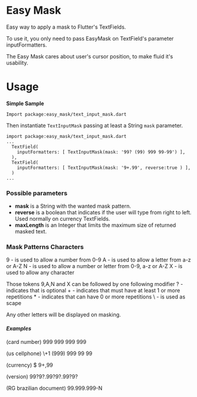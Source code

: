 # Easy Mask

Easy way to apply a mask to Flutter's TextFields.

To use it, you only need to pass EasyMask on TextField's parameter inputFormatters.

The Easy Mask cares about user's cursor position, to make fluid it's usability.

# Usage

**Simple Sample**

`Import package:easy_mask/text_input_mask.dart`

Then instantiate `TextInputMask` passing at least a String `mask` parameter.

``` example
import package:easy_mask/text_input_mask.dart
...
  TextField(
    inputFormatters: [ TextInputMask(mask: '99? (99) 999 99-99') ],
  ),
  TextField(
    inputFormatters: [ TextInputMask(mask: '9+.99', reverse:true ) ],
  )
...
```

### Possible parameters

* **mask** is a String with the wanted mask pattern.
* **reverse** is a boolean that indicates if the user will type from right to left. Used normally on currency TextFields.
* **maxLength** is an Integer that limits the maximum size of returned masked text.  

### Mask Patterns Characters

 9 - is used to allow a number from 0-9
 A - is used to allow a letter from a-z or A-Z
 N - is used to allow a number or letter from 0-9, a-z or A-Z
 X - is used to allow any character

 Those tokens 9,A,N and X can be followed by one following modifier
? - indicates that is optional
\+ - indicates that must have at least 1 or more repetitions
\* - indicates that can have 0 or more repetitions
\ - is used as scape

Any other letters will be displayed on masking.

#### *Examples*

(card number) 999 999 999 999

(us cellphone) \\\+1 (999) 999 99 99

(currency) $ 9+,99

(version) 99?9?.99?9?.99?9?

(RG brazilian document) 99.999.999-N
